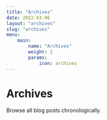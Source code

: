 ```yaml
---
title: "Archives"
date: 2022-03-06
layout: "archives"
slug: "archives"
menu:
    main:
        name: "Archives"
        weight: 2
        params: 
            icon: archives
---
```


# Archives

Browse all blog posts chronologically.